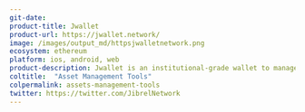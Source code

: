```yaml
---
git-date: 
product-title: Jwallet
product-url: https://jwallet.network/
image: /images/output_md/httpsjwalletnetwork.png
ecosystem: ethereum
platform: ios, android, web
product-description: Jwallet is an institutional-grade wallet to manage your digital assets.
coltitle:  "Asset Management Tools"
colpermalink: assets-management-tools
twitter: https://twitter.com/JibrelNetwork
---
```

